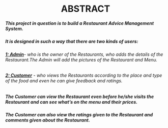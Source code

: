 <h1 align="center">ABSTRACT</h1>

##### This project in question is to build a Restaurant Advice Management System.

##### It is designed in such a way that there are two kinds of users:

###### <ins>**1: Admin**</ins>- who is the owner of the Restaurants, who adds the details of the Restaurant.The Admin will add the pictures of the Restaurant and Menu.

###### <ins>**2: Customer**</ins> - who views the Restaurants according to the place and type of the food and even he can give feedback and ratings.

##### The Customer can view the Restaurant even before he/she visits the Restaurant and can see what’s on the menu and their prices.
 
##### The Customer can also view the ratings given to the Restaurant and comments given about the Restaurant.  
                       
